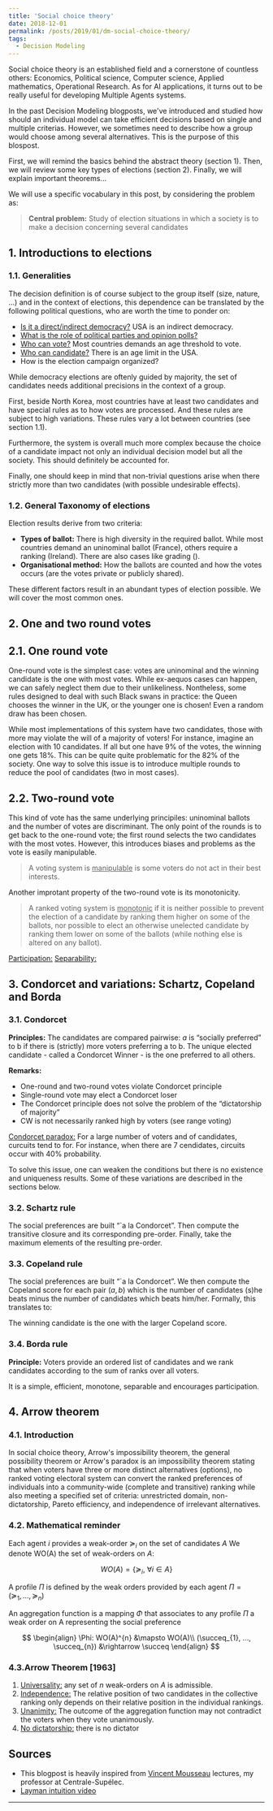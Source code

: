 ```yaml
---
title: 'Social choice theory'
date: 2018-12-01
permalink: /posts/2019/01/dm-social-choice-theory/
tags:
  - Decision Modeling
---
```


Social choice theory is an established field and a cornerstone of countless others: Economics, Political science, Computer science, Applied mathematics, Operational Research. As for AI applications, it turns out to be really useful for developing Multiple Agents systems.

In the past Decision Modeling blogposts, we've introduced and studied how should an individual model can take efficient decisions based on single and multiple criterias. However, we sometimes need to describe how a group would choose among several alternatives. This is the purpose of this blospost.

First, we will remind the basics behind the abstract theory (section 1). Then, we will review some key types of elections (section 2). Finally, we will explain important theorems...

We will use a specific vocabulary in this post, by considering the problem as:

> <b>Central problem:</b> Study of election situations in which a society is to make a decision concerning several candidates

## 1. Introductions to elections

### 1.1. Generalities

The decision definition is of course subject to the group itself (size, nature, ...) and in the context of elections, this dependence can be translated by the following political questions, who are worth the time to ponder on:
- <u>Is it a direct/indirect democracy?</u> USA is an indirect democracy.
- <u>What is the role of political parties and opinion polls?</u>
- <u>Who can vote?</u> Most countries demands an age threshold to vote.
- <u>Who can candidate?</u> There is an age limit in the USA.
- How is the election campaign organized?

While democracy elections are oftenly guided by majority, the set of candidates needs additional precisions in the context of a group.

First, beside North Korea, most countries have at least two candidates and have special rules as to how votes are processed. And these rules are subject to high variations. These rules vary a lot between countries (see section 1.1).

Furthermore, the system is overall much more complex because the choice of a candidate impact not only an individual decision model but all the society. This should definitely be accounted for.

Finally, one should keep in mind that non-trivial questions arise when there strictly more than two candidates (with possible undesirable effects).

### 1.2. General Taxonomy of elections

Election results derive from two criteria:
- <b>Types of ballot:</b> There is high diversity in the required ballot. While most countries demand an uninominal ballot (France), others require a ranking (Ireland). There are also cases like grading ().
- <b>Organisational method:</b> How the ballots are counted and how the votes occurs (are the votes private or publicly shared).

These different factors result in an abundant types of election possible. We will cover the most common ones.

## 2. One and two round votes

## 2.1. One round vote

One-round vote is the simplest case: votes are uninominal and the winning candidate is the one with most votes. While ex-aequos cases can happen, we can safely neglect them due to their unlikeliness. Nontheless, some rules designed to deal with such Black swans in practice: the Queen chooses the winner in the UK, or the younger one is chosen! Even a random draw has been chosen.

While most implementations of this system have two candidates, those with more may violate the will of a majority of voters! For instance, imagine an election with 10 candidates. If all but one have 9% of the votes, the winning one gets 18%. This can be quite quite problematic for the 82% of the society. One way to solve this issue is to introduce multiple rounds to reduce the pool of candidates (two in most cases).

## 2.2. Two-round vote

This kind of vote has the same underlying principiles: uninominal ballots and the number of votes are discriminant. The only point of the rounds is to get back to the one-round vote; the first round selects the two candidates with the most votes. However, this introduces biases and problems as the vote is easily manipulable.

> A voting system is <u>manipulable</u> is some voters do not act in their best interests.

Another improtant property of the two-round vote is its monotonicity.

> A ranked voting system is <u>monotonic</u> if it is neither possible to prevent the election of a candidate by ranking them higher on some of the ballots, nor possible to elect an otherwise unelected candidate by ranking them lower on some of the ballots (while nothing else is altered on any ballot).

<u>Participation:</u>
<u>Separability:</u>

## 3. Condorcet and variations: Schartz, Copeland and Borda

### 3.1. Condorcet

<b>Principles:</b> The candidates are compared pairwise: $a$ is “socially preferred” to b if there is (strictly) more voters preferring a to b. The unique elected candidate - called a Condorcet Winner - is the one preferred to all others.

<b>Remarks:</b>
- One-round and two-round votes violate Condorcet principle
- Single-round vote may elect a Condorcet loser
- The Condorcet principle does not solve the problem of the “dictatorship of majority”
- CW is not necessarily ranked high by voters (see range voting)

<u>Condorcet paradox:</u> For a large number of voters and of candidates, curcuits tend to for. For instance, when there are 7 cendidates, circuits occur with 40% probability.

To solve this issue, one can weaken the conditions but there is no existence and uniqueness results. Some of these variations are described in the sections below.

### 3.2. Schartz rule

The social preferences are built “`a la Condorcet”. Then compute the transitive closure and its corresponding pre-order. Finally, take the maximum elements of the resulting pre-order.

### 3.3. Copeland rule

The social preferences are built “`a la Condorcet”. We then compute the Copeland score for each pair $(a, b)$ which is the number of candidates (s)he beats minus the number of candidates which beats him/her. Formally, this translates to:

The winning candidate is the one with the larger Copeland score.

### 3.4. Borda rule

<b>Principle:</b> Voters provide an ordered list of candidates and we rank candidates according to the sum of ranks over all voters.

It is a simple, efficient, monotone, separable and encourages participation.

## 4. Arrow theorem

### 4.1. Introduction
In social choice theory, Arrow's impossibility theorem, the general possibility theorem or Arrow's paradox is an impossibility theorem stating that when voters have three or more distinct alternatives (options), no ranked voting electoral system can convert the ranked preferences of individuals into a community-wide (complete and transitive) ranking while also meeting a specified set of criteria: unrestricted domain, non-dictatorship, Pareto efficiency, and independence of irrelevant alternatives.

### 4.2. Mathematical reminder

Each agent $i$ provides a weak-order $\succeq_{i}$ on the set of candidates $A$
We denote WO(A) the set of weak-orders on $A$:

$$WO(A) = \{\succeq_{i}, \ \forall i\in A \}$$

A profile $\Pi$ is defined by the weak orders provided by each agent $\Pi = (\succeq_{1}, ..., \succeq_{n})$

An aggregation function is a mapping $\Phi$ that associates to any profile $Π$ a weak order on A representing the social preference

$$
\begin{align}
\Phi: WO(A)^{n} &\mapsto WO(A)\\
(\succeq_{1}, ..., \succeq_{n}) &\rightarrow \succeq
\end{align}
$$

### 4.3.Arrow Theorem [1963]

1. <u>Universality:</u> any set of $n$ weak-orders on $A$ is admissible.
2. <u>Independence:</u> The relative position of two candidates in the collective ranking only depends on their relative position in the individual rankings.
3. <u>Unanimity:</u> The outcome of the aggregation function may
not contradict the voters when they vote unanimously.
4. <u>No dictatorship:</u> there is no dictator


## Sources
- This blogpost is heavily inspired from [Vincent Mousseau](https://www.researchgate.net/profile/Vincent_Mousseau) lectures, my professor at Centrale-Supélec.
- [Layman intuition video](https://www.youtube.com/watch?v=e3GFG0sXIig)

------
